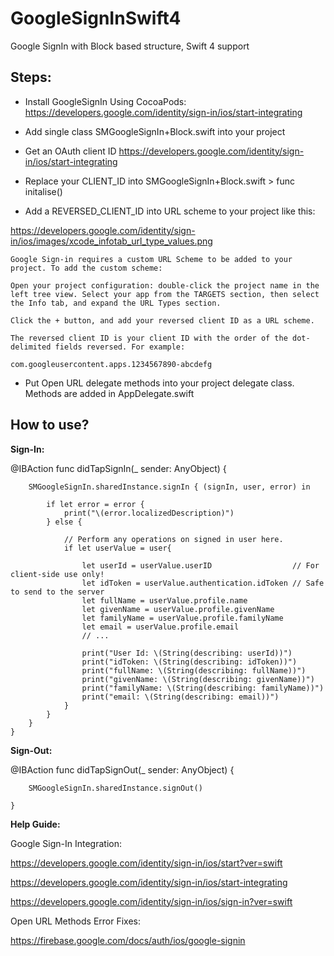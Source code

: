# GoogleSignInSwift4
Google SignIn with Block based structure, Swift 4 support

## Steps:

- Install GoogleSignIn Using CocoaPods: https://developers.google.com/identity/sign-in/ios/start-integrating

- Add single class SMGoogleSignIn+Block.swift into your project

- Get an OAuth client ID
https://developers.google.com/identity/sign-in/ios/start-integrating

- Replace your CLIENT_ID into SMGoogleSignIn+Block.swift  > func initalise() 

- Add a REVERSED_CLIENT_ID into URL scheme to your project like this: 

https://developers.google.com/identity/sign-in/ios/images/xcode_infotab_url_type_values.png

    Google Sign-in requires a custom URL Scheme to be added to your project. To add the custom scheme:

    Open your project configuration: double-click the project name in the left tree view. Select your app from the TARGETS section, then select the Info tab, and expand the URL Types section.

    Click the + button, and add your reversed client ID as a URL scheme.

    The reversed client ID is your client ID with the order of the dot-delimited fields reversed. For example:

    com.googleusercontent.apps.1234567890-abcdefg

- Put Open URL delegate methods into your project delegate class. Methods are added in AppDelegate.swift

## How to use?

**Sign-In:**

@IBAction func didTapSignIn(_ sender: AnyObject) {
                               
        SMGoogleSignIn.sharedInstance.signIn { (signIn, user, error) in
                        
            if let error = error {
                print("\(error.localizedDescription)")
            } else {
                
                // Perform any operations on signed in user here.                
                if let userValue = user{
                    
                    let userId = userValue.userID                  // For client-side use only!
                    let idToken = userValue.authentication.idToken // Safe to send to the server
                    let fullName = userValue.profile.name
                    let givenName = userValue.profile.givenName
                    let familyName = userValue.profile.familyName
                    let email = userValue.profile.email
                    // ...
                    
                    print("User Id: \(String(describing: userId))")
                    print("idToken: \(String(describing: idToken))")
                    print("fullName: \(String(describing: fullName))")
                    print("givenName: \(String(describing: givenName))")
                    print("familyName: \(String(describing: familyName))")
                    print("email: \(String(describing: email))")
                }
            }
        }
    }
    
    
**Sign-Out:**

@IBAction func didTapSignOut(_ sender: AnyObject) {

        SMGoogleSignIn.sharedInstance.signOut()
        
    } 
    
**Help Guide:** 

 Google Sign-In Integration:
 
 https://developers.google.com/identity/sign-in/ios/start?ver=swift
 
 https://developers.google.com/identity/sign-in/ios/start-integrating
 
 https://developers.google.com/identity/sign-in/ios/sign-in?ver=swift
 
 
 Open URL Methods Error Fixes:
 
 https://firebase.google.com/docs/auth/ios/google-signin

